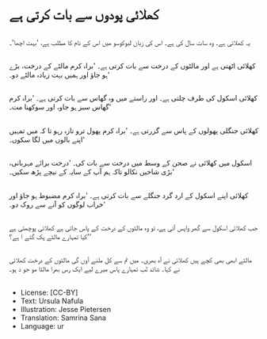 # کھلائی پودوں سے بات کرتی ہے

##
یہ کھلائی ہے۔ وہ سات سال کی ہے۔ اس کی زبان لبوکوسو میں اس کے نام کا مطلب ہے، 'بہت اچھا'۔

##
کھلائی اٹھتی ہے اور مالٹوں کے درخت سے بات کرتی ہے۔ 'براہ کرم مالٹے کے درخت، بڑے ہو جاؤ اور ہمیں بہت زیادہ مالٹے دو۔'

##
کھلائی اسکول کی طرف چلتی ہے۔ اور راستے میں وہ گھاس سے بات کرتی ہے۔ 'براہ کرم گھاس سبز ہو جاو، اور سوکھنا مت۔'

##
کھلائی جنگلی پھولوں کے پاس سے گزرتی ہے۔ 'براہ کرم پھول ترو تازہ رہو تا کہ میں تمہیں اپنے بالوں میں لگا سکوں۔'

##
اسکول میں کھلائی نے صحن کے وسط میں درخت سے بات کی۔ 'درخت برائے مہربانی، بڑی شاخیں نکالو تاکہ ہم آپ کے سایہ کے نیچے پڑھ سکیں۔'

##
کھلائی اپنے اسکول کے ارد گرد جنگلے سے بات کرتی ہے۔ 'براہ کرم مضبوط ہو جاؤ اور خراب لوگوں کو آنے سے روک دو۔'

##
جب کھلائی اسکول سے گھر واپس آتی ہے، تو وہ مالٹوں کے درخت کے پاس جاتی ہے کھلائی پوچھتی ہے 'کیا تمہارے مالٹے پک گئے ا ہے؟'

##
مالٹے ابھی بھی کچے ہیں کھلائی نے آہ بھری۔ میں تم سے کل ملنے آوں گی مالٹوں کے درخت کھلائی نے کہا۔ شائد تٓب تمہارے پاس میرے لیے ایک رس بھرا مالٹا مو جو د ہو۔

##
* License: [CC-BY]
* Text: Ursula Nafula
* Illustration: Jesse Pietersen
* Translation: Samrina Sana
* Language: ur
